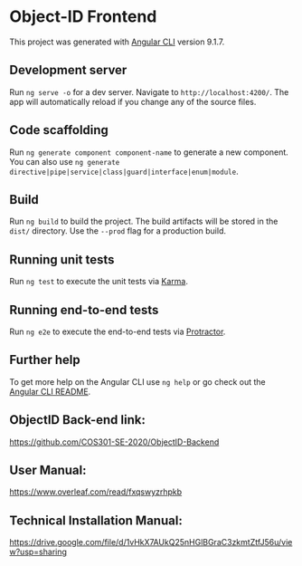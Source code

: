 # Object-ID Frontend

This project was generated with [Angular CLI](https://github.com/angular/angular-cli) version 9.1.7.

## Development server

Run `ng serve -o` for a dev server. Navigate to `http://localhost:4200/`. The app will automatically reload if you change any of the source files.

## Code scaffolding

Run `ng generate component component-name` to generate a new component. You can also use `ng generate directive|pipe|service|class|guard|interface|enum|module`.

## Build

Run `ng build` to build the project. The build artifacts will be stored in the `dist/` directory. Use the `--prod` flag for a production build.

## Running unit tests

Run `ng test` to execute the unit tests via [Karma](https://karma-runner.github.io).

## Running end-to-end tests

Run `ng e2e` to execute the end-to-end tests via [Protractor](http://www.protractortest.org/).

## Further help

To get more help on the Angular CLI use `ng help` or go check out the [Angular CLI README](https://github.com/angular/angular-cli/blob/master/README.md).

## ObjectID Back-end link:

https://github.com/COS301-SE-2020/ObjectID-Backend

## User Manual:

https://www.overleaf.com/read/fxqswyzrhpkb

## Technical Installation Manual:

https://drive.google.com/file/d/1vHkX7AUkQ25nHGlBGraC3zkmtZtfJ56u/view?usp=sharing
